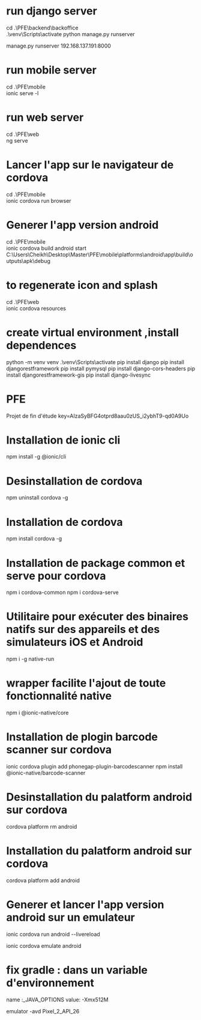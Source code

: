 # run django server

cd .\PFE\backend\backoffice\
.\venv\Scripts\activate 
python manage.py runserver

manage.py runserver 192.168.137.191:8000

# run mobile server

cd .\PFE\mobile\
ionic serve -l

# run web server
cd .\PFE\web\
ng serve

# Lancer l'app sur le navigateur de cordova
cd .\PFE\mobile\
ionic cordova run browser

# Generer l'app version android
cd .\PFE\mobile\
ionic cordova build android
start C:\Users\Cheikh\Desktop\Master\PFE\mobile\platforms\android\app\build\outputs\apk\debug

# to regenerate icon and splash

cd .\PFE\web\
ionic cordova resources

# create  virtual environment ,install dependences
python -m venv venv 
.\venv\Scripts\activate 
pip install django 
pip install djangorestframework
pip install pymysql
pip install django-cors-headers
pip install djangorestframework-gis
pip install django-livesync

# PFE
Projet de fin d'étude 
key=AIzaSyBFG4otprd8aau0zUS_i2ybhT9-qd0A9Uo

# Installation de ionic cli
npm install -g @ionic/cli

# Desinstallation de cordova
npm uninstall cordova -g

# Installation de cordova
npm install cordova -g 

# Installation de package common et serve pour cordova
npm i cordova-common 
npm i cordova-serve 

# Utilitaire pour exécuter des binaires natifs sur des appareils et des simulateurs iOS et Android
npm i -g native-run   

# wrapper facilite l'ajout de toute fonctionnalité native
npm i @ionic-native/core

# Installation de plogin barcode scanner sur cordova
ionic cordova plugin add phonegap-plugin-barcodescanner
npm install @ionic-native/barcode-scanner

# Desinstallation du palatform android sur cordova
cordova platform rm android

# Installation du palatform android sur cordova

cordova platform add android


# Generer et lancer l'app version android sur un emulateur
ionic cordova run android --livereload

ionic cordova emulate android

# fix gradle : dans un variable d'environnement 
name :_JAVA_OPTIONS
value: -Xmx512M

emulator -avd Pixel_2_API_26